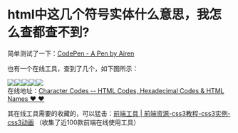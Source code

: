 # html中这几个符号实体什么意思，我怎么查都查不到?

简单测试了一下：[CodePen - A Pen by Airen](http://codepen.io/airen/full/oXyJrN/)  

也有一个在线工具，查到了几个，如下图所示：  

![](https://pic3.zhimg.com/50/7e441f9cb1e3937270e448d8822c709e_b.jpg)![](https://pic1.zhimg.com/50/cd1ec6700cc9a6e2885469685bfdb102_b.jpg)![](https://pic1.zhimg.com/50/458f0363929b0b844ed4753309f03816_b.jpg)![](https://pic1.zhimg.com/50/25b0d31cf90714e313865357c961af3f_b.jpg)![](https://pic2.zhimg.com/50/87f7e6088cd6f64a752195e49a498004_b.jpg)  
在线地址：[Character Codes -- HTML Codes, Hexadecimal Codes & HTML Names ❤ ❤](http://www.character-code.com/)  

其在线工具需要的收藏的，可以猛击：[前端工具 | 前端资源-css3教程-css3实例-css3动画](http://www.w3cplus.com/source/front-end-developer-excellent-tool.html) （收集了近100款前端在线使用工具）